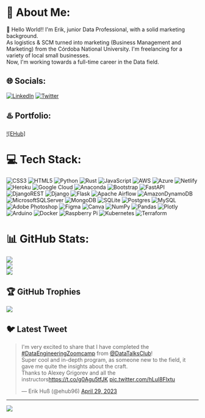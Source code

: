 # 🍣 About Me:
📯 Hello World!! I'm Erik, junior Data Professional, with a solid marketing background.<br>As logistics & SCM turned into marketing (Business Management and Marketing) from the Córdoba National University. I'm freelancing for a variety of local small businesses.<br>Now, I'm working towards a full-time career in the Data field.


## 🌐 Socials:
[![LinkedIn](https://img.shields.io/badge/LinkedIn-%230077B5.svg?logo=linkedin&logoColor=white)](https://linkedin.com/in/https://www.linkedin.com/in/ehub/) [![Twitter](https://img.shields.io/badge/Twitter-%231DA1F2.svg?logo=Twitter&logoColor=white)](https://twitter.com/https://twitter.com/ehub96) 

## ♨️ Portfolio:
[![EHub]]([link-to-your-page](https://ehub-dataprof.netlify.app/))


# 💻 Tech Stack:
![CSS3](https://img.shields.io/badge/css3-%231572B6.svg?style=flat&logo=css3&logoColor=white) ![HTML5](https://img.shields.io/badge/html5-%23E34F26.svg?style=flat&logo=html5&logoColor=white) ![Python](https://img.shields.io/badge/python-3670A0?style=flat&logo=python&logoColor=ffdd54) ![Rust](https://img.shields.io/badge/rust-%23000000.svg?style=flat&logo=rust&logoColor=white) ![JavaScript](https://img.shields.io/badge/javascript-%23323330.svg?style=flat&logo=javascript&logoColor=%23F7DF1E) ![AWS](https://img.shields.io/badge/AWS-%23FF9900.svg?style=flat&logo=amazon-aws&logoColor=white) ![Azure](https://img.shields.io/badge/azure-%230072C6.svg?style=flat&logo=azure-devops&logoColor=white) ![Netlify](https://img.shields.io/badge/netlify-%23000000.svg?style=flat&logo=netlify&logoColor=#00C7B7) ![Heroku](https://img.shields.io/badge/heroku-%23430098.svg?style=flat&logo=heroku&logoColor=white) ![Google Cloud](https://img.shields.io/badge/Google%20Cloud-%234285F4.svg?style=flat&logo=google-cloud&logoColor=white) ![Anaconda](https://img.shields.io/badge/Anaconda-%2344A833.svg?style=flat&logo=anaconda&logoColor=white) ![Bootstrap](https://img.shields.io/badge/bootstrap-%23563D7C.svg?style=flat&logo=bootstrap&logoColor=white) ![FastAPI](https://img.shields.io/badge/FastAPI-005571?style=flat&logo=fastapi) ![DjangoREST](https://img.shields.io/badge/DJANGO-REST-ff1709?style=flat&logo=django&logoColor=white&color=ff1709&labelColor=gray) ![Django](https://img.shields.io/badge/django-%23092E20.svg?style=flat&logo=django&logoColor=white) ![Flask](https://img.shields.io/badge/flask-%23000.svg?style=flat&logo=flask&logoColor=white) ![Apache Airflow](https://img.shields.io/badge/Apache%20Airflow-017CEE?style=flat&logo=Apache%20Airflow&logoColor=white) ![AmazonDynamoDB](https://img.shields.io/badge/Amazon%20DynamoDB-4053D6?style=flat&logo=Amazon%20DynamoDB&logoColor=white) ![MicrosoftSQLServer](https://img.shields.io/badge/Microsoft%20SQL%20Sever-CC2927?style=flat&logo=microsoft%20sql%20server&logoColor=white) ![MongoDB](https://img.shields.io/badge/MongoDB-%234ea94b.svg?style=flat&logo=mongodb&logoColor=white) ![SQLite](https://img.shields.io/badge/sqlite-%2307405e.svg?style=flat&logo=sqlite&logoColor=white) ![Postgres](https://img.shields.io/badge/postgres-%23316192.svg?style=flat&logo=postgresql&logoColor=white) ![MySQL](https://img.shields.io/badge/mysql-%2300f.svg?style=flat&logo=mysql&logoColor=white) ![Adobe Photoshop](https://img.shields.io/badge/adobephotoshop-%2331A8FF.svg?style=flat&logo=adobephotoshop&logoColor=white) 	![Figma](https://img.shields.io/badge/figma-%23F24E1E.svg?style=flat&logo=figma&logoColor=white) ![Canva](https://img.shields.io/badge/Canva-%2300C4CC.svg?style=flat&logo=Canva&logoColor=white) ![NumPy](https://img.shields.io/badge/numpy-%23013243.svg?style=flat&logo=numpy&logoColor=white) ![Pandas](https://img.shields.io/badge/pandas-%23150458.svg?style=flat&logo=pandas&logoColor=white) ![Plotly](https://img.shields.io/badge/Plotly-%233F4F75.svg?style=flat&logo=plotly&logoColor=white) ![Arduino](https://img.shields.io/badge/-Arduino-00979D?style=flat&logo=Arduino&logoColor=white) ![Docker](https://img.shields.io/badge/docker-%230db7ed.svg?style=flat&logo=docker&logoColor=white) ![Raspberry Pi](https://img.shields.io/badge/-RaspberryPi-C51A4A?style=flat&logo=Raspberry-Pi) ![Kubernetes](https://img.shields.io/badge/kubernetes-%23326ce5.svg?style=flat&logo=kubernetes&logoColor=white) ![Terraform](https://img.shields.io/badge/terraform-%235835CC.svg?style=flat&logo=terraform&logoColor=white)
# 📊 GitHub Stats:
![](https://github-readme-stats.vercel.app/api?username=ehub-96&theme=tokyonight&hide_border=false&include_all_commits=true&count_private=true)<br/>
![](https://github-readme-streak-stats.herokuapp.com/?user=ehub-96&theme=tokyonight&hide_border=false)<br/>
![](https://github-readme-stats.vercel.app/api/top-langs/?username=ehub-96&theme=tokyonight&hide_border=false&include_all_commits=true&count_private=true&layout=compact)

## 🏆 GitHub Trophies
![](https://github-profile-trophy.vercel.app/?username=ehub-96&theme=dracula&no-frame=false&no-bg=true&margin-w=4)

## 🐦 Latest Tweet
<blockquote class="twitter-tweet"><p lang="en" dir="ltr">I&#39;m very excited to share that I have completed the <a href="https://twitter.com/hashtag/DataEngineeringZoomcamp?src=hash&amp;ref_src=twsrc%5Etfw">#DataEngineeringZoomcamp</a> from <a href="https://twitter.com/DataTalksClub?ref_src=twsrc%5Etfw">@DataTalksClub</a>!<br>Super cool and in-depth program, as someone new to the field, it gave me quite the insights about the craft.<br>Thanks to Alexey Grigorev and all the instructors<a href="https://t.co/g0Agu5tfJK">https://t.co/g0Agu5tfJK</a> <a href="https://t.co/hLul8Flxtu">pic.twitter.com/hLul8Flxtu</a></p>&mdash; Erik Huß (@ehub96) <a href="https://twitter.com/ehub96/status/1652429907107127303?ref_src=twsrc%5Etfw">April 29, 2023</a></blockquote> 

---
[![](https://visitcount.itsvg.in/api?id=ehub-96&icon=8&color=2)](https://visitcount.itsvg.in)

<!-- Proudly created with GPRM ( https://gprm.itsvg.in ) -->

